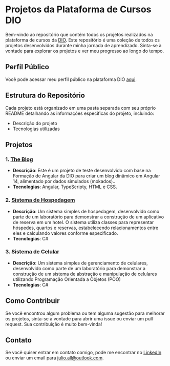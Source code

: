 # Projetos da Plataforma de Cursos DIO

Bem-vindo ao repositório que contém todos os projetos realizados na plataforma de cursos da [DIO](https://web.dio.me). Este repositório é uma coleção de todos os projetos desenvolvidos durante minha jornada de aprendizado. Sinta-se à vontade para explorar os projetos e ver meu progresso ao longo do tempo.

## Perfil Público

Você pode acessar meu perfil público na plataforma DIO [aqui](https://web.dio.me/users/julio_all).

## Estrutura do Repositório

Cada projeto está organizado em uma pasta separada com seu próprio README detalhando as informações específicas do projeto, incluindo:

- Descrição do projeto
- Tecnologias utilizadas

## Projetos

### 1. [The Blog](https://github.com/Julioall/Projetos-DIO/tree/main/Angular/THE-BLOG)
- **Descrição**: Este é um projeto de teste desenvolvido com base na Formação de Angular da DIO para criar um blog dinâmico em Angular 14, alimentado por dados simulados (mokados)..
- **Tecnologias**: Angular, TypeScripty, HTML e CSS.

### 2. [Sistema de Hospedagem](https://github.com/Julioall/Projetos-DIO/tree/main/C%23/SistemaDeHospedagem)
- **Descrição**: Um sistema simples de hospedagem, desenvolvido como parte de um laboratório para demonstrar a construção de um aplicativo de reserva em um hotel. O sistema utiliza classes para representar hóspedes, quartos e reservas, estabelecendo relacionamentos entre eles e calculando valores conforme especificado.
- **Tecnologias**: C#

### 3. [Sistema de Celular](https://github.com/Julioall/Projetos-DIO/tree/main/C%23/SistemaCelularPOO)
- **Descrição**: Um sistema simples de gerenciamento de celulares, desenvolvido como parte de um laboratório para demonstrar a construção de um sistema de abstração e manipulação de celulares utilizando Programação Orientada a Objetos (POO)
- **Tecnologias**: C#


## Como Contribuir

Se você encontrou algum problema ou tem alguma sugestão para melhorar os projetos, sinta-se à vontade para abrir uma issue ou enviar um pull request. Sua contribuição é muito bem-vinda!

## Contato

Se você quiser entrar em contato comigo, pode me encontrar no [LinkedIn](https://www.linkedin.com/in/julioall/) ou enviar um email para [julio.all@outlook.com](mailto:julio.all@outlook.com).

